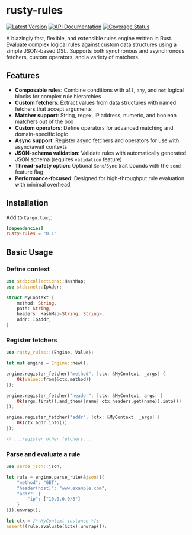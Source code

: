 # rusty-rules

[![Latest Version]][crates.io] [![API Documentation]][docs.rs] [![Coverage Status]][codecov.io]

[Latest Version]: https://img.shields.io/crates/v/rusty-rules.svg
[crates.io]: https://crates.io/crates/rusty-rules
[API Documentation]: https://docs.rs/rusty-rules/badge.svg
[docs.rs]: https://docs.rs/rusty-rules
[Coverage Status]: https://codecov.io/gh/khvzak/rusty-rules/graph/badge.svg?token=GAMBBWY7K1
[codecov.io]: https://codecov.io/gh/khvzak/rusty-rules

A blazingly fast, flexible, and extensible rules engine written in Rust. Evaluate complex logical rules against custom data structures using a simple JSON-based DSL. Supports both synchronous and asynchronous fetchers, custom operators, and a variety of matchers.

## Features

- **Composable rules**: Combine conditions with `all`, `any`, and `not` logical blocks for complex rule hierarchies
- **Custom fetchers**: Extract values from data structures with named fetchers that accept arguments
- **Matcher support**: String, regex, IP address, numeric, and boolean matchers out of the box
- **Custom operators**: Define operators for advanced matching and domain-specific logic
- **Async support**: Register async fetchers and operators for use with async/await contexts
- **JSON-schema validation**: Validate rules with automatically generated JSON schema (requires `validation` feature)
- **Thread-safety option**: Optional `Send`/`Sync` trait bounds with the `send` feature flag
- **Performance-focused**: Designed for high-throughput rule evaluation with minimal overhead

## Installation

Add to `Cargo.toml`:

```toml
[dependencies]
rusty-rules = "0.1"
```

## Basic Usage

### Define context

```rust
use std::collections::HashMap;
use std::net::IpAddr;

struct MyContext {
    method: String,
    path: String,
    headers: HashMap<String, String>,
    addr: IpAddr,
}
```

### Register fetchers

```rust
use rusty_rules::{Engine, Value};

let mut engine = Engine::new();

engine.register_fetcher("method", |ctx: &MyContext, _args| {
    Ok(Value::from(&ctx.method))
});

engine.register_fetcher("header", |ctx: &MyContext, args| {
    Ok(args.first().and_then(|name| ctx.headers.get(name)).into())
});

engine.register_fetcher("addr", |ctx: &MyContext, _args| {
    Ok(ctx.addr.into())
});

// ...register other fetchers...
```

### Parse and evaluate a rule

```rust
use serde_json::json;

let rule = engine.parse_rule(&json!({
    "method": "GET",
    "header(host)": "www.example.com",
    "addr": {
        "ip": ["10.0.0.0/8"]
    }
})).unwrap();

let ctx = /* MyContext instance */;
assert!(rule.evaluate(&ctx).unwrap());
```
